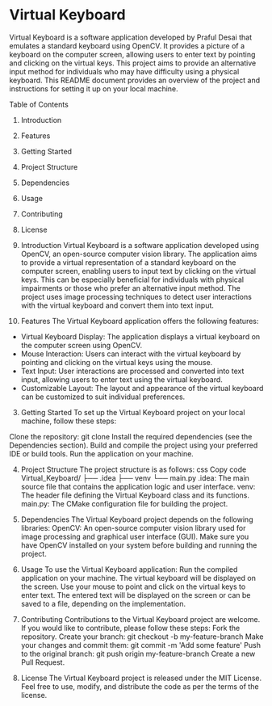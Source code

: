 # Virtual Keyboard
Virtual Keyboard is a software application developed by Praful Desai that emulates a standard keyboard using OpenCV. 
It provides a picture of a keyboard on the computer screen, allowing users to enter text by pointing and clicking on the virtual keys. 
This project aims to provide an alternative input method for individuals who may have difficulty using a physical keyboard. 
This README document provides an overview of the project and instructions for setting it up on your local machine.

Table of Contents
1) Introduction
2) Features
3) Getting Started
4) Project Structure
5) Dependencies
6) Usage
7) Contributing
8) License

1) Introduction
Virtual Keyboard is a software application developed using OpenCV, an open-source computer vision library. 
The application aims to provide a virtual representation of a standard keyboard on the computer screen, enabling users to input text by clicking on the virtual keys.
This can be especially beneficial for individuals with physical impairments or those who prefer an alternative input method. 
The project uses image processing techniques to detect user interactions with the virtual keyboard and convert them into text input.

2) Features
The Virtual Keyboard application offers the following features:

- Virtual Keyboard Display: The application displays a virtual keyboard on the computer screen using OpenCV.
- Mouse Interaction: Users can interact with the virtual keyboard by pointing and clicking on the virtual keys using the mouse.
- Text Input: User interactions are processed and converted into text input, allowing users to enter text using the virtual keyboard.
- Customizable Layout: The layout and appearance of the virtual keyboard can be customized to suit individual preferences.

3) Getting Started
To set up the Virtual Keyboard project on your local machine, follow these steps:

Clone the repository: git clone <repository-url>
Install the required dependencies (see the Dependencies section).
Build and compile the project using your preferred IDE or build tools.
Run the application on your machine.
  
4) Project Structure
The project structure is as follows:
css
Copy code
Virtual_Keyboard/
├── .idea
├── venv
     └── main.py
.idea: The main source file that contains the application logic and user interface.
venv: The header file defining the Virtual Keyboard class and its functions.
main.py: The CMake configuration file for building the project.
  
5) Dependencies
The Virtual Keyboard project depends on the following libraries:
OpenCV: An open-source computer vision library used for image processing and graphical user interface (GUI).
Make sure you have OpenCV installed on your system before building and running the project.

6) Usage
To use the Virtual Keyboard application:
Run the compiled application on your machine.
The virtual keyboard will be displayed on the screen.
Use your mouse to point and click on the virtual keys to enter text.
The entered text will be displayed on the screen or can be saved to a file, depending on the implementation.

7) Contributing
Contributions to the Virtual Keyboard project are welcome. If you would like to contribute, please follow these steps:
Fork the repository.
Create your branch: git checkout -b my-feature-branch
Make your changes and commit them: git commit -m 'Add some feature'
Push to the original branch: git push origin my-feature-branch
Create a new Pull Request.
  
8) License
The Virtual Keyboard project is released under the MIT License. Feel free to use, modify, and distribute the code as per the terms of the license.
